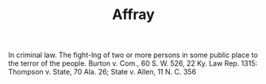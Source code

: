---
title: Affray
letter: A
permalink: "/definitions/affray.html"
body: 'In criminal law. The fight-lng of two or more persons in some public place
  to the terror of the people. Burton v. Com., 60 S. W. 526, 22 Ky. Law Rep. 1315:
  Thompson v. State, 70 Ala. 26; State v. Allen, 11 N. C. 356'
published_at: '2018-07-07'
layout: post
---